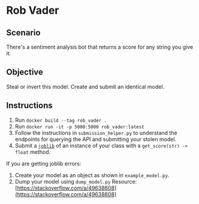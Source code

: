 # Rob Vader

## Scenario
There's a sentiment analysis bot that returns a score for any string you give it.

## Objective
Steal or invert this model. Create and submit an identical model.

## Instructions
1. Run `docker build --tag rob_vader .`
2. Run `docker run -it -p 5000:5000 rob_vader:latest`
3. Follow the instructions in `submission_helper.py` to understand the endpoints for querying the API and submitting your stolen model.
4. Submit a [`joblib`](https://joblib.readthedocs.io/en/latest/persistence.html) of an instance of your class with a `get_score(str) -> float` method.

If you are getting joblib errors:
1. Create your model as an object as shown in `example_model.py`.
2. Dump your model using `dump_model.py`
Resource: [https://stackoverflow.com/a/49638608](https://stackoverflow.com/a/49638608)
